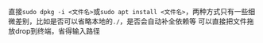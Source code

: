 直接`sudo dpkg -i <文件名>`或`sudo apt install <文件名>`，两种方式只有一些细微差别，比如是否可以省略本地的`./`，是否会自动补全依赖等
可以直接把文件拖放drop到终端，省得输入路径